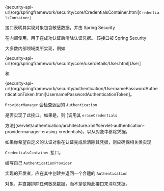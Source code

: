 {security-api-url}org/springframework/security/core/CredentialsContainer.html\[`CredentialsContainer`\]
接口表明其实现对象包含敏感数据，并由 Spring Security
在内部使用，用于在成功认证后清除认证凭据。 该接口被 Spring Security
大多数内部领域类所实现，例如
{security-api-url}org/springframework/security/core/userdetails/User.html\[User\]
和
{security-api-url}org/springframework/security/authentication/UsernamePasswordAuthenticationToken.html\[UsernamePasswordAuthenticationToken\]。

`ProviderManager` 会检查返回的 `Authentication`
是否实现了此接口。如果是，则 [调用其 `eraseCredentials`
方法](servlet/authentication/architecture.xml#servlet-authentication-providermanager-erasing-credentials)，以从对象中移除凭据。

如果你希望自定义的认证对象在认证完成后清除其凭据，则应确保相关类实现
`CredentialsContainer` 接口。

编写自己 `AuthenticationProvider`
实现的开发者，应在其中创建并返回一个合适的 `Authentication`
对象，并直接排除任何敏感数据，而不是依赖此接口来清除凭据。
